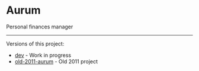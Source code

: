 # Aurum

Personal finances manager

------------------------

Versions of this project:
* [dev](https://github.com/ferhrosa/aurum/tree/dev) - Work in progress
* [old-2011-aurum](https://github.com/ferhrosa/aurum/tree/old-2011-aurum) - Old 2011 project
